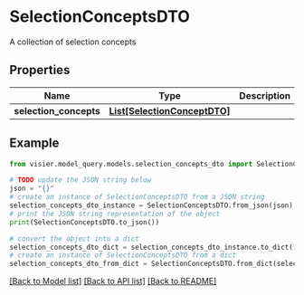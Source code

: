 # SelectionConceptsDTO

A collection of selection concepts

## Properties

Name | Type | Description | Notes
------------ | ------------- | ------------- | -------------
**selection_concepts** | [**List[SelectionConceptDTO]**](SelectionConceptDTO.md) |  | [optional] 

## Example

```python
from visier.model_query.models.selection_concepts_dto import SelectionConceptsDTO

# TODO update the JSON string below
json = "{}"
# create an instance of SelectionConceptsDTO from a JSON string
selection_concepts_dto_instance = SelectionConceptsDTO.from_json(json)
# print the JSON string representation of the object
print(SelectionConceptsDTO.to_json())

# convert the object into a dict
selection_concepts_dto_dict = selection_concepts_dto_instance.to_dict()
# create an instance of SelectionConceptsDTO from a dict
selection_concepts_dto_from_dict = SelectionConceptsDTO.from_dict(selection_concepts_dto_dict)
```
[[Back to Model list]](../README.md#documentation-for-models) [[Back to API list]](../README.md#documentation-for-api-endpoints) [[Back to README]](../README.md)


